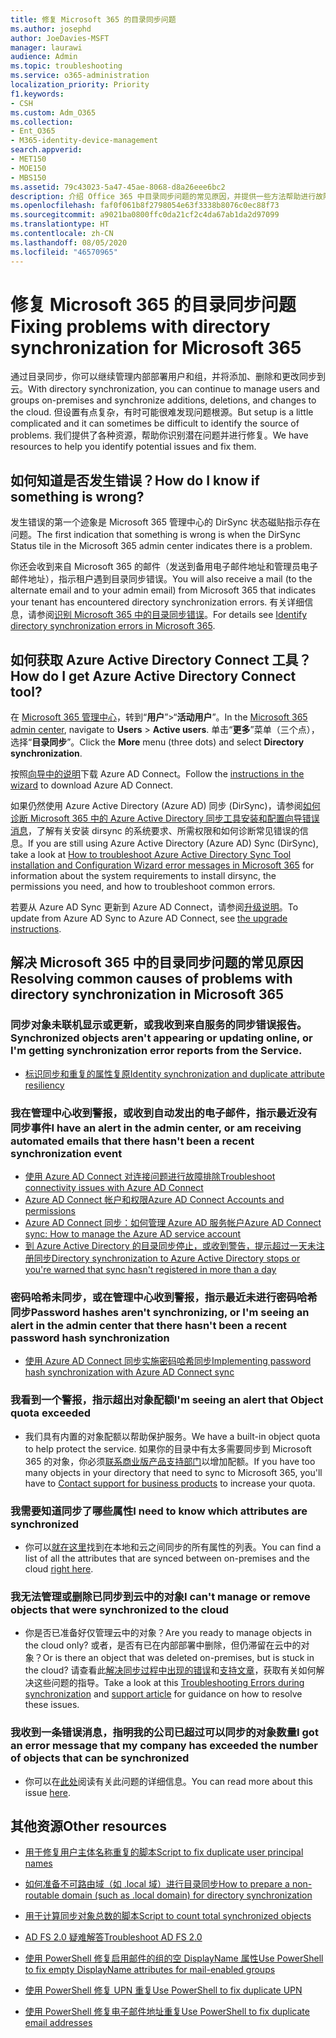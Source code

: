 ```yaml
---
title: 修复 Microsoft 365 的目录同步问题
ms.author: josephd
author: JoeDavies-MSFT
manager: laurawi
audience: Admin
ms.topic: troubleshooting
ms.service: o365-administration
localization_priority: Priority
f1.keywords:
- CSH
ms.custom: Adm_O365
ms.collection:
- Ent_O365
- M365-identity-device-management
search.appverid:
- MET150
- MOE150
- MBS150
ms.assetid: 79c43023-5a47-45ae-8068-d8a26eee6bc2
description: 介绍 Office 365 中目录同步问题的常见原因，并提供一些方法帮助进行故障诊断和解决这些问题。
ms.openlocfilehash: faf0f061b8f2798054e63f3338b8076c0ec88f73
ms.sourcegitcommit: a9021ba0800ffc0da21cf2c4da67ab1da2d97099
ms.translationtype: HT
ms.contentlocale: zh-CN
ms.lasthandoff: 08/05/2020
ms.locfileid: "46570965"
---
```

# <a name="fixing-problems-with-directory-synchronization-for-microsoft-365"></a><span data-ttu-id="baf3b-103">修复 Microsoft 365 的目录同步问题</span><span class="sxs-lookup"><span data-stu-id="baf3b-103">Fixing problems with directory synchronization for Microsoft 365</span></span>

<span data-ttu-id="baf3b-104">通过目录同步，你可以继续管理内部部署用户和组，并将添加、删除和更改同步到云。</span><span class="sxs-lookup"><span data-stu-id="baf3b-104">With directory synchronization, you can continue to manage users and groups on-premises and synchronize additions, deletions, and changes to the cloud.</span></span> <span data-ttu-id="baf3b-105">但设置有点复杂，有时可能很难发现问题根源。</span><span class="sxs-lookup"><span data-stu-id="baf3b-105">But setup is a little complicated and it can sometimes be difficult to identify the source of problems.</span></span> <span data-ttu-id="baf3b-106">我们提供了各种资源，帮助你识别潜在问题并进行修复。</span><span class="sxs-lookup"><span data-stu-id="baf3b-106">We have resources to help you identify potential issues and fix them.</span></span>
  
## <a name="how-do-i-know-if-something-is-wrong"></a><span data-ttu-id="baf3b-107">如何知道是否发生错误？</span><span class="sxs-lookup"><span data-stu-id="baf3b-107">How do I know if something is wrong?</span></span>

<span data-ttu-id="baf3b-108">发生错误的第一个迹象是 Microsoft 365 管理中心的 DirSync 状态磁贴指示存在问题。</span><span class="sxs-lookup"><span data-stu-id="baf3b-108">The first indication that something is wrong is when the DirSync Status tile in the Microsoft 365 admin center indicates there is a problem.</span></span>
  
<span data-ttu-id="baf3b-109">你还会收到来自 Microsoft 365 的邮件（发送到备用电子邮件地址和管理员电子邮件地址），指示租户遇到目录同步错误。</span><span class="sxs-lookup"><span data-stu-id="baf3b-109">You will also receive a mail (to the alternate email and to your admin email) from Microsoft 365 that indicates your tenant has encountered directory synchronization errors.</span></span> <span data-ttu-id="baf3b-110">有关详细信息，请参阅[识别 Microsoft 365 中的目录同步错误](identify-directory-synchronization-errors.md)。</span><span class="sxs-lookup"><span data-stu-id="baf3b-110">For details see [Identify directory synchronization errors in Microsoft 365](identify-directory-synchronization-errors.md).</span></span>
  
## <a name="how-do-i-get-azure-active-directory-connect-tool"></a><span data-ttu-id="baf3b-111">如何获取 Azure Active Directory Connect 工具？</span><span class="sxs-lookup"><span data-stu-id="baf3b-111">How do I get Azure Active Directory Connect tool?</span></span>

<span data-ttu-id="baf3b-112">在 [Microsoft 365 管理中心](https://admin.microsoft.com)，转到“**用户**”\>“**活动用户**”。</span><span class="sxs-lookup"><span data-stu-id="baf3b-112">In the [Microsoft 365 admin center](https://admin.microsoft.com), navigate to **Users** \> **Active users**.</span></span> <span data-ttu-id="baf3b-113">单击“**更多**”菜单（三个点），选择“**目录同步**”。</span><span class="sxs-lookup"><span data-stu-id="baf3b-113">Click the **More** menu (three dots) and select **Directory synchronization**.</span></span> 
  
<span data-ttu-id="baf3b-114">按照[向导中的说明](set-up-directory-synchronization.md)下载 Azure AD Connect。</span><span class="sxs-lookup"><span data-stu-id="baf3b-114">Follow the [instructions in the wizard](set-up-directory-synchronization.md) to download Azure AD Connect.</span></span> 
  
<span data-ttu-id="baf3b-115">如果仍然使用 Azure Active Directory (Azure AD) 同步 (DirSync)，请参阅[如何诊断 Microsoft 365 中的 Azure Active Directory 同步工具安装和配置向导错误消息](https://go.microsoft.com/fwlink/p/?LinkId=396717)，了解有关安装 dirsync 的系统要求、所需权限和如何诊断常见错误的信息。</span><span class="sxs-lookup"><span data-stu-id="baf3b-115">If you are still using Azure Active Directory (Azure AD) Sync (DirSync), take a look at [How to troubleshoot Azure Active Directory Sync Tool installation and Configuration Wizard error messages in Microsoft 365](https://go.microsoft.com/fwlink/p/?LinkId=396717) for information about the system requirements to install dirsync, the permissions you need, and how to troubleshoot common errors.</span></span> 
  
<span data-ttu-id="baf3b-116">若要从 Azure AD Sync 更新到 Azure AD Connect，请参阅[升级说明](https://go.microsoft.com/fwlink/p/?LinkId=733240)。</span><span class="sxs-lookup"><span data-stu-id="baf3b-116">To update from Azure AD Sync to Azure AD Connect, see [the upgrade instructions](https://go.microsoft.com/fwlink/p/?LinkId=733240).</span></span>
  
## <a name="resolving-common-causes-of-problems-with-directory-synchronization-in-microsoft-365"></a><span data-ttu-id="baf3b-117">解决 Microsoft 365 中的目录同步问题的常见原因</span><span class="sxs-lookup"><span data-stu-id="baf3b-117">Resolving common causes of problems with directory synchronization in Microsoft 365</span></span>

### <a name="synchronized-objects-arent-appearing-or-updating-online-or-im-getting-synchronization-error-reports-from-the-service"></a><span data-ttu-id="baf3b-118">同步对象未联机显示或更新，或我收到来自服务的同步错误报告。</span><span class="sxs-lookup"><span data-stu-id="baf3b-118">Synchronized objects aren't appearing or updating online, or I'm getting synchronization error reports from the Service.</span></span>

- [<span data-ttu-id="baf3b-119">标识同步和重复的属性复原</span><span class="sxs-lookup"><span data-stu-id="baf3b-119">Identity synchronization and duplicate attribute resiliency</span></span>](https://docs.microsoft.com/azure/active-directory/hybrid/how-to-connect-syncservice-duplicate-attribute-resiliency)

### <a name="i-have-an-alert-in-the-admin-center-or-am-receiving-automated-emails-that-there-hasnt-been-a-recent-synchronization-event"></a><span data-ttu-id="baf3b-120">我在管理中心收到警报，或收到自动发出的电子邮件，指示最近没有同步事件</span><span class="sxs-lookup"><span data-stu-id="baf3b-120">I have an alert in the admin center, or am receiving automated emails that there hasn't been a recent synchronization event</span></span>
- [<span data-ttu-id="baf3b-121">使用 Azure AD Connect 对连接问题进行故障排除</span><span class="sxs-lookup"><span data-stu-id="baf3b-121">Troubleshoot connectivity issues with Azure AD Connect</span></span>](https://docs.microsoft.com/azure/active-directory/hybrid/tshoot-connect-connectivity)
- [<span data-ttu-id="baf3b-122">Azure AD Connect 帐户和权限</span><span class="sxs-lookup"><span data-stu-id="baf3b-122">Azure AD Connect Accounts and permissions</span></span>](https://go.microsoft.com/fwlink/p/?LinkId=820598)
- [<span data-ttu-id="baf3b-123">Azure AD Connect 同步：如何管理 Azure AD 服务帐户</span><span class="sxs-lookup"><span data-stu-id="baf3b-123">Azure AD Connect sync: How to manage the Azure AD service account</span></span>](https://docs.microsoft.com/azure/active-directory/hybrid/how-to-connect-azureadaccount)
- [<span data-ttu-id="baf3b-124">到 Azure Active Directory 的目录同步停止，或收到警告，提示超过一天未注册同步</span><span class="sxs-lookup"><span data-stu-id="baf3b-124">Directory synchronization to Azure Active Directory stops or you're warned that sync hasn't registered in more than a day</span></span>](https://support.microsoft.com/help/2882421/directory-synchronization-to-azure-active-directory-stops-or-you-re-warned-that-sync-hasn-t-registered-in-more-than-a-day)

### <a name="password-hashes-arent-synchronizing-or-im-seeing-an-alert-in-the-admin-center-that-there-hasnt-been-a-recent-password-hash-synchronization"></a><span data-ttu-id="baf3b-125">密码哈希未同步，或在管理中心收到警报，指示最近未进行密码哈希同步</span><span class="sxs-lookup"><span data-stu-id="baf3b-125">Password hashes aren't synchronizing, or I'm seeing an alert in the admin center that there hasn't been a recent password hash synchronization</span></span>
- [<span data-ttu-id="baf3b-126">使用 Azure AD Connect 同步实施密码哈希同步</span><span class="sxs-lookup"><span data-stu-id="baf3b-126">Implementing password hash synchronization with Azure AD Connect sync</span></span>](https://docs.microsoft.com/azure/active-directory/hybrid/how-to-connect-password-hash-synchronization)

### <a name="im-seeing-an-alert-that-object-quota-exceeded"></a><span data-ttu-id="baf3b-127">我看到一个警报，指示超出对象配额</span><span class="sxs-lookup"><span data-stu-id="baf3b-127">I'm seeing an alert that Object quota exceeded</span></span>
- <span data-ttu-id="baf3b-128">我们具有内置的对象配额以帮助保护服务。</span><span class="sxs-lookup"><span data-stu-id="baf3b-128">We have a built-in object quota to help protect the service.</span></span> <span data-ttu-id="baf3b-129">如果你的目录中有太多需要同步到 Microsoft 365 的对象，你必须[联系商业版产品支持部门](https://support.office.com/article/32a17ca7-6fa0-4870-8a8d-e25ba4ccfd4b)以增加配额。</span><span class="sxs-lookup"><span data-stu-id="baf3b-129">If you have too many objects in your directory that need to sync to Microsoft 365, you'll have to [Contact support for business products](https://support.office.com/article/32a17ca7-6fa0-4870-8a8d-e25ba4ccfd4b) to increase your quota.</span></span>

### <a name="i-need-to-know-which-attributes-are-synchronized"></a><span data-ttu-id="baf3b-130">我需要知道同步了哪些属性</span><span class="sxs-lookup"><span data-stu-id="baf3b-130">I need to know which attributes are synchronized</span></span>
- <span data-ttu-id="baf3b-131">你可以[就在这里](https://go.microsoft.com/fwlink/p/?LinkId=396719)找到在本地和云之间同步的所有属性的列表。</span><span class="sxs-lookup"><span data-stu-id="baf3b-131">You can find a list of all the attributes that are synced between on-premises and the cloud [right here](https://go.microsoft.com/fwlink/p/?LinkId=396719).</span></span>

### <a name="i-cant-manage-or-remove-objects-that-were-synchronized-to-the-cloud"></a><span data-ttu-id="baf3b-132">我无法管理或删除已同步到云中的对象</span><span class="sxs-lookup"><span data-stu-id="baf3b-132">I can't manage or remove objects that were synchronized to the cloud</span></span>
- <span data-ttu-id="baf3b-133">你是否已准备好仅管理云中的对象？</span><span class="sxs-lookup"><span data-stu-id="baf3b-133">Are you ready to manage objects in the cloud only?</span></span> <span data-ttu-id="baf3b-134">或者，是否有已在内部部署中删除，但仍滞留在云中的对象？</span><span class="sxs-lookup"><span data-stu-id="baf3b-134">Or is there an object that was deleted on-premises, but is stuck in the cloud?</span></span> <span data-ttu-id="baf3b-135">请查看此[解决同步过程中出现的错误](https://go.microsoft.com/fwlink/p/?linkid=842044)和[支持文章](https://go.microsoft.com/fwlink/p/?LinkId=396720)，获取有关如何解决这些问题的指导。</span><span class="sxs-lookup"><span data-stu-id="baf3b-135">Take a look at this [Troubleshooting Errors during synchronization](https://go.microsoft.com/fwlink/p/?linkid=842044) and [support article](https://go.microsoft.com/fwlink/p/?LinkId=396720) for guidance on how to resolve these issues.</span></span>

### <a name="i-got-an-error-message-that-my-company-has-exceeded-the-number-of-objects-that-can-be-synchronized"></a><span data-ttu-id="baf3b-136">我收到一条错误消息，指明我的公司已超过可以同步的对象数量</span><span class="sxs-lookup"><span data-stu-id="baf3b-136">I got an error message that my company has exceeded the number of objects that can be synchronized</span></span>
- <span data-ttu-id="baf3b-137">你可以在[此处](https://go.microsoft.com/fwlink/p/?LinkId=396721)阅读有关此问题的详细信息。</span><span class="sxs-lookup"><span data-stu-id="baf3b-137">You can read more about this issue [here](https://go.microsoft.com/fwlink/p/?LinkId=396721).</span></span>
   
## <a name="other-resources"></a><span data-ttu-id="baf3b-138">其他资源</span><span class="sxs-lookup"><span data-stu-id="baf3b-138">Other resources</span></span>

- [<span data-ttu-id="baf3b-139">用于修复用户主体名称重复的脚本</span><span class="sxs-lookup"><span data-stu-id="baf3b-139">Script to fix duplicate user principal names</span></span>](https://go.microsoft.com/fwlink/p/?LinkId=396725)
    
- [<span data-ttu-id="baf3b-140">如何准备不可路由域（如 .local 域）进行目录同步</span><span class="sxs-lookup"><span data-stu-id="baf3b-140">How to prepare a non-routable domain (such as .local domain) for directory synchronization</span></span>](prepare-a-non-routable-domain-for-directory-synchronization.md)
    
- [<span data-ttu-id="baf3b-141">用于计算同步对象总数的脚本</span><span class="sxs-lookup"><span data-stu-id="baf3b-141">Script to count total synchronized objects</span></span>](https://go.microsoft.com/fwlink/p/?LinkId=396726)
    
- [<span data-ttu-id="baf3b-142">AD FS 2.0 疑难解答</span><span class="sxs-lookup"><span data-stu-id="baf3b-142">Troubleshoot AD FS 2.0</span></span>](https://go.microsoft.com/fwlink/p/?LinkId=396727)
    
- [<span data-ttu-id="baf3b-143">使用 PowerShell 修复启用邮件的组的空 DisplayName 属性</span><span class="sxs-lookup"><span data-stu-id="baf3b-143">Use PowerShell to fix empty DisplayName attributes for mail-enabled groups</span></span>](https://go.microsoft.com/fwlink/p/?LinkId=396728)
    
- [<span data-ttu-id="baf3b-144">使用 PowerShell 修复 UPN 重复</span><span class="sxs-lookup"><span data-stu-id="baf3b-144">Use PowerShell to fix duplicate UPN</span></span>](https://go.microsoft.com/fwlink/p/?LinkId=396730)
    
- [<span data-ttu-id="baf3b-145">使用 PowerShell 修复电子邮件地址重复</span><span class="sxs-lookup"><span data-stu-id="baf3b-145">Use PowerShell to fix duplicate email addresses</span></span>](https://go.microsoft.com/fwlink/p/?LinkId=396731)
    
